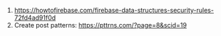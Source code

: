 1. https://howtofirebase.com/firebase-data-structures-security-rules-72fd4ad91f0d
2. Create post patterns: https://pttrns.com/?page=8&scid=19

